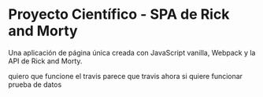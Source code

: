 # Proyecto Científico - SPA de Rick and Morty

Una aplicación de página única creada con JavaScript vanilla, Webpack y la API de Rick and Morty.

quiero que funcione el travis 
parece que travis ahora si quiere funcionar 
prueba de datos 